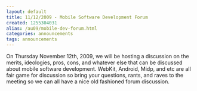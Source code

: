```yaml
---
layout: default
title: 11/12/2009 - Mobile Software Development Forum
created: 1255304031
alias: /au09/mobile-dev-forum.html
categories: announcements
tags: announcements
---
```

On Thursday November 12th, 2009, we will be hosting a discussion on the merits, ideologies, pros, cons, and whatever else that can be discussed about mobile software development.  WebKit, Android, Midp, and etc are all fair game for discussion so bring your questions, rants, and raves to the meeting so we can all have a nice old fashioned forum discussion.
